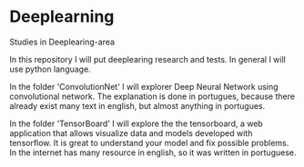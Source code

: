 # Deeplearning
Studies in Deeplearing-area

In this repository I will put deeplearing research and tests. In general I will use python language. 

In the folder 'ConvolutionNet' I will explorer Deep Neural Network using convolutional network. The explanation is done in portugues, because there already exist many text in english, but almost anything in portugues.

In the folder 'TensorBoard' I will explore the the tensorboard, a web application that allows visualize data and models developed with tensorflow. It is great to understand your model and fix possible problems. In the internet has many resource in english, so it was written in portuguese.
